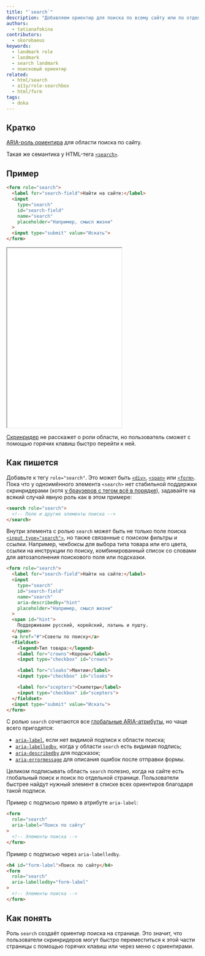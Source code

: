```yaml
---
title: "`search`"
description: "Добавляем ориентир для поиска по всему сайту или по отдельной странице."
authors:
  - tatianafokina
contributors:
  - skorobaeus
keywords:
  - landmark role
  - landmark
  - search landmark
  - поисковый ориентир
related:
  - html/search
  - a11y/role-searchbox
  - html/form
tags:
  - doka
---
```


## Кратко

[ARIA-роль ориентира](/a11y/aria-roles/#roli-orientirov) для области поиска по сайту.

Такая же семантика у HTML-тега [`<search>`](/html/search/).

## Пример

```html
<form role="search">
  <label for="search-field">Найти на сайте:</label>
  <input
    type="search"
    id="search-field"
    name="search"
    placeholder="Например, смысл жизни"
  >
  <input type="submit" value="Искать">
</form>
```

<iframe title="Простой ориентир поиска" src="demos/basic/" height="470"></iframe>

[Скринридер](/a11y/screenreaders/) не расскажет о роли области, но пользователь сможет с помощью горячих клавиш быстро перейти к ней.

## Как пишется

Добавьте к тегу `role="search"`. Это может быть [`<div>`](/html/div/), [`<span>`](/html/span/) или [`<form>`](/html/form/). Пока что у одноимённого элемента `<search>` нет стабильной поддержки скринридерами (хотя [у браузеров с тегом всё в порядке](https://caniuse.com/mdn-html_elements_search)), задавайте на всякий случай явную роль как в этом примере:

```html
<search role="search">
  <!-- Поле и другие элементы поиска -->
</search>
```

Внутри элемента с ролью `search` может быть не только поле поиска [`<input type="search">`](/html/input/#type), но также связанные с поиском фильтры и ссылки. Например, чекбоксы для выбора типа товара или его цвета, ссылки на инструкции по поиску, комбинированный список со словами для автозаполнения поискового поля или подсказки.

```html
<form role="search">
  <label for="search-field">Найти на сайте:</label>
  <input
    type="search"
    id="search-field"
    name="search"
    aria-describedby="hint"
    placeholder="Например, смысл жизни"
  >
  <span id="hint">
    Поддерживаем русский, корейский, латынь и пушту.
  </span>
  <a href="#">Советы по поиску</a>
  <fieldset>
    <legend>Тип товара:</legend>
    <label for="crowns">Короны</label>
    <input type="checkbox" id="crowns">

    <label for="cloaks">Мантии</label>
    <input type="checkbox" id="cloaks">

    <label for="scepters">Скипетры</label>
    <input type="checkbox" id="scepters">
  </fieldset>
  <input type="submit" value="Искать">
</form>
```

С ролью `search` сочетаются все [глобальные ARIA-атрибуты](/a11y/aria-attrs/#globalnye-atributy), но чаще всего пригодятся:

- [`aria-label`](/a11y/aria-label/), если нет видимой подписи к области поиска;
- [`aria-labelledby`](/a11y/aria-labelledby/), когда у области `search` есть видимая подпись;
- [`aria-describedby`](/a11y/aria-describedby/) для подсказок;
- [`aria-errormessage`](/a11y/aria-errormessage/) для описания ошибок после отправки формы.

Целиком подписывать область `search` полезно, когда на сайте есть глобальный поиск и поиск по отдельной странице. Пользователи быстрее найдут нужный элемент в списке всех ориентиров благодаря такой подписи.

Пример с подписью прямо в атрибуте `aria-label`:

```html
<form
  role="search"
  aria-label="Поиск по сайту"
>
  <!-- Элементы поиска -->
</form>
```

Пример с подписью через `aria-labelledby`.

```html
<h4 id="form-label">Поиск по сайту</h4>
<form
  role="search"
  aria-labelledby="form-label"
>
  <!-- Элементы поиска -->
</form>
```

## Как понять

Роль `search` создаёт ориентир поиска на странице. Это значит, что пользователи скринридеров могут быстро переместиться к этой части страницы с помощью горячих клавиш или через меню с ориентирами.
